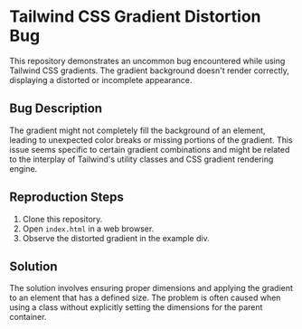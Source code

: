 # Tailwind CSS Gradient Distortion Bug

This repository demonstrates an uncommon bug encountered while using Tailwind CSS gradients. The gradient background doesn't render correctly, displaying a distorted or incomplete appearance.

## Bug Description

The gradient might not completely fill the background of an element, leading to unexpected color breaks or missing portions of the gradient.  This issue seems specific to certain gradient combinations and might be related to the interplay of Tailwind's utility classes and CSS gradient rendering engine.

## Reproduction Steps

1. Clone this repository.
2. Open `index.html` in a web browser.
3. Observe the distorted gradient in the example div.

## Solution

The solution involves ensuring proper dimensions and applying the gradient to an element that has a defined size.  The problem is often caused when using a class without explicitly setting the dimensions for the parent container.